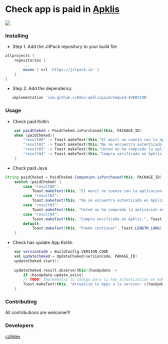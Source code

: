 # Check app is paid in [Apklis](https://www.apklis.cu/es/)

[![](https://jitpack.io/v/cz9dev/apklispaidchequed.svg)](https://jitpack.io/#cz9dev/apklispaidchequed)

### Installing

* Step 1. Add the JitPack repository to your build file

```groovy
allprojects {
	repositories {
		...
		maven { url 'https://jitpack.io' }
	}
}
```

* Step 2. Add the dependency

```groovy
   implementation 'com.github.cz9dev:apklispaidchequed:$VERSION'
```

### Usage

* Check paid Kotlin

```kotlin
    var paidCheked = PaidCheked.isPurchased(this, PACKAGE_ID)
    when (paidCheked){
        "result00" -> Toast.makeText(this,"El movil no cuenta con la aplicacion Apklis instalada.",Toast.LENGTH_LONG).show()
        "result02" -> Toast.makeText(this,"No se encuentra autenticado en Apklis.",Toast.LENGTH_LONG).show()
        "result03" -> Toast.makeText(this,"Usted no ha comprado la aplicación en Apklis.",Toast.LENGTH_LONG).show()
        "result04" -> Toast.makeText(this,"Compra verificada en Apklis.",Toast.LENGTH_LONG).show()
    }
```

* Check paid Java

```java
String paidCheked = PaidCheked.Companion.isPurchased(this, PACKAGE_ID);
	switch (paidCheked) {
    	case "result00":
        	Toast.makeText(this, "El movil no cuenta con la aplicacion Apklis instalada.", Toast.LENGTH_LONG).show();
		case "result02":
			Toast.makeText(this, "No se encuentra autenticado en Apklis.", Toast.LENGTH_LONG).show();
		case "result03":
			Toast.makeText(this, "Usted no ha comprado la aplicación en Apklis.", Toast.LENGTH_LONG).show();
		case "result04":
			Toast.makeText(this, "Compra verificada en Apklis.", Toast.LENGTH_LONG).show();
		default:
			Toast.makeText(this, "Puede continuar", Toast.LENGTH_LONG).show();
    }
```


* Check has update App Kotlin
```kotlin
    var versionCode = BuildConfig.VERSION_CODE
    val updateCheked = UpdateCheked(versionCode, PAKAGE_ID)
    updateCheked.start()
    
    updateCheked.result.observe(this){hasUpdate ->
        if (hasUpdate.update_exist)
        // TODO: Implementas tu código para si hay actualización en Apklist
        Toast.makeText(this, "Actualiza tu Apps a la version: ${hasUpdate.version_name}", Toast.LENGTH_SHORT).show()
    }
```

### Contributing

All contributions are welcome!!!

### Developers

[cz9dev](https://github.com/cz9dev)
